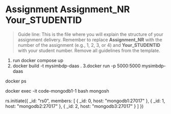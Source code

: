# Assignment Assignment_NR  Your_STUDENTID

> Guide line: This is the file where you will explain the structure of your assignment delivery. Remember to replace **Assignment_NR** with the number of the assignment (e.g., 1, 2, 3, or 4) and **Your_STUDENTID** with your student number. Remove all guidelines from the template.
1. run docker compose up
2. docker build -t mysimbdp-daas .
3.docker run -p 5000:5000 mysimbdp-daas

docker ps

docker exec -it code-mongodb1-1  bash
mongosh

rs.initiate({
   _id: "rs0",
   members: [
      { _id: 0, host: "mongodb1:27017" },
      { _id: 1, host: "mongodb2:27017" },
      { _id: 2, host: "mongodb3:27017" }
   ]
})
